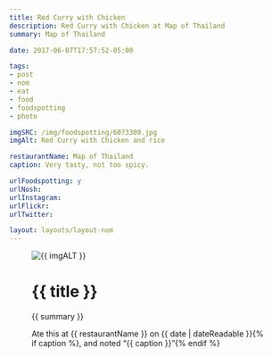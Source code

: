 ```yaml
---
title: Red Curry with Chicken
description: Red Curry with Chicken at Map of Thailand
summary: Map of Thailand

date: 2017-06-07T17:57:52-05:00

tags:
- post
- nom
- eat
- food
- foodspotting
- photo

imgSRC: /img/foodspotting/6073309.jpg
imgAlt: Red Curry with Chicken and rice

restaurantName: Map of Thailand
caption: Very tasty, not too spicy.

urlFoodspotting: y
urlNosh:
urlInstagram:
urlFlickr:
urlTwitter:

layout: layouts/layout-nom
---
```

<figure class="nom">
	<img class="u-photo img-border" src="{{ imgSRC }}" alt="{{ imgALT }}">
	<figcaption>
		<h1 class="title p-name">{{ title }}</h1>
		<p class="summary">{{ summary }}</p>
		<p>Ate this at {{ restaurantName }} on <time class="dt-published" datetime="{{ date | dateIso }}">{{ date | dateReadable }}</time>{% if caption %}, and noted <q class="caption">{{ caption }}</q>{% endif %}
	</figcaption>
</figure>
